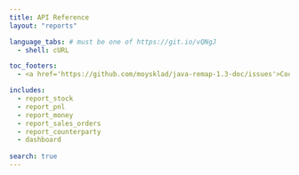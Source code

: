 ```yaml
---
title: API Reference
layout: "reports"

language_tabs: # must be one of https://git.io/vQNgJ
  - shell: cURL

toc_footers:
  - <a href='https://github.com/moysklad/java-remap-1.3-doc/issues'>Сообщите об ошибке</a>

includes:
  - report_stock
  - report_pnl
  - report_money
  - report_sales_orders
  - report_counterparty
  - dashboard
  
search: true
---  
```

